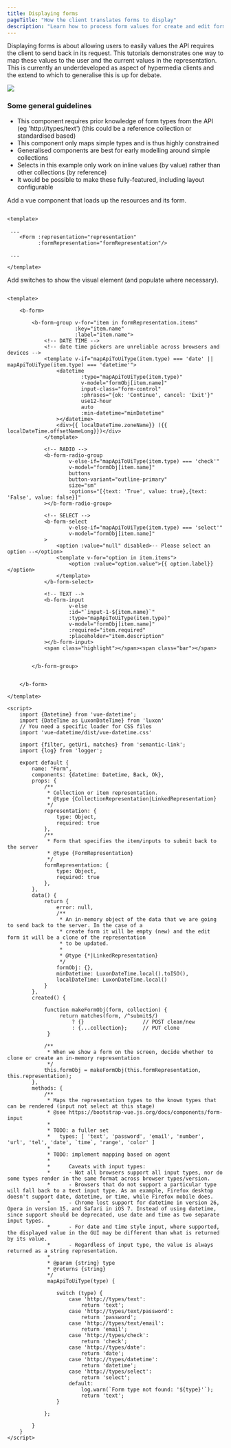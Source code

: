 ```yaml
---
title: Displaying forms
pageTitle: "How the client translates forms to display"
description: "Learn how to process form values for create and edit forms"
---
```


Displaying forms is about allowing users to easily values the API requires the client to send back in its request. This tutorials demonstrates one way to map these values to the user and the current values in the representation. This is currently an underdeveloped as aspect of hypermedia clients and the extend to which to generalise this is up for debate.

![](forms.png)

### Some general guidelines

* This component requires prior knowledge of form types from the API (eg 'http://types/text') (this could be a reference collection or standardised based)
* This component only maps simple types and is thus highly constrained
* Generalised components are best for early modelling around simple collections
* Selects in this example only work on inline values (by value) rather than other collections (by reference)
* It would be possible to make these fully-featured, including layout configurable

<Instruction>

Add a vue component that loads up the resources and its form.

```js(path="...todo-hypermedia/client/src/components/api/Resource.vue")

<template>

 ...
    <Form :representation="representation"
          :formRepresentation="formRepresentation"/>

 ...

</template>

```

</Instruction>

<Instruction>

Add switches to show the visual element (and populate where necessary).


```js(path="...todo-hypermedia/client/src/components/api/Resource.vue")

<template>

    <b-form>

        <b-form-group v-for="item in formRepresentation.items"
                      :key="item.name"
                      :label="item.name">
            <!-- DATE TIME -->
            <!-- date time pickers are unreliable across browsers and devices -->
            <template v-if="mapApiToUiType(item.type) === 'date' || mapApiToUiType(item.type) === 'datetime'">
                <datetime
                        :type="mapApiToUiType(item.type)"
                        v-model="formObj[item.name]"
                        input-class="form-control"
                        :phrases="{ok: 'Continue', cancel: 'Exit'}"
                        use12-hour
                        auto
                        :min-datetime="minDatetime"
                ></datetime>
                <div>{{ localDateTime.zoneName}} ({{ localDateTime.offsetNameLong}})</div>
            </template>

            <!-- RADIO -->
            <b-form-radio-group
                    v-else-if="mapApiToUiType(item.type) === 'check'"
                    v-model="formObj[item.name]"
                    buttons
                    button-variant="outline-primary"
                    size="sm"
                    :options="[{text: 'True', value: true},{text: 'False', value: false}]"
            ></b-form-radio-group>

            <!-- SELECT -->
            <b-form-select
                    v-else-if="mapApiToUiType(item.type) === 'select'"
                    v-model="formObj[item.name]"
            >
                <option :value="null" disabled>-- Please select an option --</option>
                <template v-for="option in item.items">
                    <option :value="option.value">{{ option.label}}</option>
                </template>
            </b-form-select>

            <!-- TEXT -->
            <b-form-input
                    v-else
                    :id="`input-1-${item.name}`"
                    :type="mapApiToUiType(item.type)"
                    v-model="formObj[item.name]"
                    :required="item.required"
                    :placeholder="item.description"
            ></b-form-input>
            <span class="highlight"></span><span class="bar"></span>


        </b-form-group>


    </b-form>

</template>

<script>
    import {Datetime} from 'vue-datetime';
    import {DateTime as LuxonDateTime} from 'luxon'
    // You need a specific loader for CSS files
    import 'vue-datetime/dist/vue-datetime.css'

    import {filter, getUri, matches} from 'semantic-link';
    import {log} from 'logger';

    export default {
        name: "Form",
        components: {datetime: Datetime, Back, Ok},
        props: {
            /**
             * Collection or item representation.
             * @type {CollectionRepresentation|LinkedRepresentation}
             */
            representation: {
                type: Object,
                required: true
            },
            /**
             * Form that specifies the item/inputs to submit back to the server
             * @type {FormRepresentation}
             */
            formRepresentation: {
                type: Object,
                required: true
            },
        },
        data() {
            return {
                error: null,
                /**
                 * An in-memory object of the data that we are going to send back to the server. In the case of a
                 * create form it will be empty (new) and the edit form it will be a clone of the representation
                 * to be updated.
                 *
                 * @type {*|LinkedRepresentation}
                 */
                formObj: {},
                minDatetime: LuxonDateTime.local().toISO(),
                localDateTime: LuxonDateTime.local()
            }
        },
        created() {

            function makeFormObj(form, collection) {
                 return matches(form, /^submit$/)
                     ? {}                   // POST clean/new
                     : {...collection};     // PUT clone
             }

            /**
             * When we show a form on the screen, decide whether to clone or create an in-memory representation
             */
            this.formObj = makeFormObj(this.formRepresentation, this.representation);
        },
        methods: {
            /**
             * Maps the representation types to the known types that can be rendered (input not select at this stage)
             * @see https://bootstrap-vue.js.org/docs/components/form-input
             *
             * TODO: a fuller set
             *   types: [ 'text', 'password', 'email', 'number', 'url', 'tel', 'date', `time`, 'range', 'color' ]
             *
             * TODO: implement mapping based on agent
             *
             *      Caveats with input types:
             *      - Not all browsers support all input types, nor do some types render in the same format across browser types/version.
             *      - Browsers that do not support a particular type will fall back to a text input type. As an example, Firefox desktop doesn't support date, datetime, or time, while Firefox mobile does.
             *      - Chrome lost support for datetime in version 26, Opera in version 15, and Safari in iOS 7. Instead of using datetime, since support should be deprecated, use date and time as two separate input types.
             *      - For date and time style input, where supported, the displayed value in the GUI may be different than what is returned by its value.
             *      - Regardless of input type, the value is always returned as a string representation.
             *
             * @param {string} type
             * @returns {string}
             */
             mapApiToUiType(type) {

                switch (type) {
                    case 'http://types/text':
                        return 'text';
                    case 'http://types/text/password':
                        return 'password';
                    case 'http://types/text/email':
                        return 'email';
                    case 'http://types/check':
                        return 'check';
                    case 'http://types/date':
                        return 'date';
                    case 'http://types/datetime':
                        return 'datetime';
                    case 'http://types/select':
                        return 'select';
                    default:
                        log.warn(`Form type not found: '${type}'`);
                        return 'text';
                }

            };

        }
    }
</script>

```

</Instruction>
